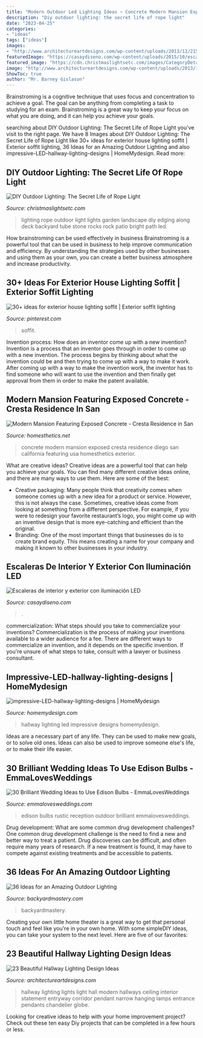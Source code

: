 ```yaml
---
title: "Modern Outdoor Led Lighting Ideas ~ Concrete Modern Mansion Exposed Cresta Residence Diego San California Featuring Usa Homesthetics Exterior"
description: "Diy outdoor lighting: the secret life of rope light"
date: "2023-04-25"
categories:
- "ideas"
tags: ["ideas"]
images:
- "http://www.architectureartdesigns.com/wp-content/uploads/2013/12/2156.jpg"
featuredImage: "https://casaydiseno.com/wp-content/uploads/2015/10/escaleras-de-interior-iluminacion-LED-sutil.jpg"
featured_image: "https://cdn.christmaslightsetc.com/images/CategoryDetail/49632/landscape-lighting-rope-lights-8504.jpg"
image: "http://www.architectureartdesigns.com/wp-content/uploads/2013/12/2156.jpg"
ShowToc: true
author: "Mr. Barney Gislason"
---
```



Brainstroming is a cognitive technique that uses focus and concentration to achieve a goal. The goal can be anything from completing a task to studying for an exam. Brainstroming is a great way to keep your focus on what you are doing, and it can help you achieve your goals.

	

		
searching about DIY Outdoor Lighting: The Secret Life of Rope Light you've visit to the right page. We have 8 Images about DIY Outdoor Lighting: The Secret Life of Rope Light like 30+ ideas for exterior house lighting soffit | Exterior soffit lighting, 36 Ideas for an Amazing Outdoor Lighting and also impressive-LED-hallway-lighting-designs | HomeMydesign. Read more:
		
    
## DIY Outdoor Lighting: The Secret Life Of Rope Light

<img loading=lazy src="https://cdn.christmaslightsetc.com/images/CategoryDetail/49632/landscape-lighting-rope-lights-8504.jpg" onerror="this.onerror=null;this.src='https://tse1.mm.bing.net/th?id=OIP.VeDwUgsTwa3obZMDNOxnQAHaJW&amp;pid=15.1';" alt="DIY Outdoor Lighting: The Secret Life of Rope Light">

_Source: christmaslightsetc.com_

>lighting rope outdoor light lights garden landscape diy edging along deck backyard tube stone rocks rock patio bright path led. 

	

How brainstroming can be used effectively in business
Brainstroming is a powerful tool that can be used in business to help improve communication and efficiency. By understanding the strategies used by other businesses and using them as your own, you can create a better business atmosphere and increase productivity.

    
## 30+ Ideas For Exterior House Lighting Soffit | Exterior Soffit Lighting

<img loading=lazy src="https://i.pinimg.com/736x/f9/df/e0/f9dfe06cf28ae1b0dcf099c5667ea263.jpg" onerror="this.onerror=null;this.src='https://tse1.mm.bing.net/th?id=OIP.HE3qJ3Plw-8sfhk2xQpjVwAAAA&amp;pid=15.1';" alt="30+ ideas for exterior house lighting soffit | Exterior soffit lighting">

_Source: pinterest.com_

>soffit. 

	

Invention process: How does an inventor come up with a new invention?
Invention is a process that an inventor goes through in order to come up with a new invention. The process begins by thinking about what the invention could be and then trying to come up with a way to make it work. After coming up with a way to make the invention work, the inventor has to find someone who will want to use the invention and then finally get approval from them in order to make the patent available.

    
## Modern Mansion Featuring Exposed Concrete - Cresta Residence In San

<img loading=lazy src="http://cdn.homesthetics.net/wp-content/uploads/2013/12/Modern-Mansion-Featuring-Exposed-Concrete-Cresta-Residence-in-San-Diego-California-USA-homesthetics-18.jpg" onerror="this.onerror=null;this.src='https://tse4.mm.bing.net/th?id=OIP.2Lpaid9ClRtUGqw6ENC1OAHaLC&amp;pid=15.1';" alt="Modern Mansion Featuring Exposed Concrete - Cresta Residence in San">

_Source: homesthetics.net_

>concrete modern mansion exposed cresta residence diego san california featuring usa homesthetics exterior. 

	

What are creative ideas?
Creative ideas are a powerful tool that can help you achieve your goals. You can find many different creative ideas online, and there are many ways to use them. Here are some of the best:  
- Creative packaging: Many people think that creativity comes when someone comes up with a new idea for a product or service. However, this is not always the case. Sometimes, creative ideas come from looking at something from a different perspective. For example, if you were to redesign your favorite restaurant’s logo, you might come up with an inventive design that is more eye-catching and efficient than the original. 
- Branding: One of the most important things that businesses do is to create brand equity. This means creating a name for your company and making it known to other businesses in your industry.

    
## Escaleras De Interior Y Exterior Con Iluminación LED

<img loading=lazy src="https://casaydiseno.com/wp-content/uploads/2015/10/escaleras-de-interior-iluminacion-LED-sutil.jpg" onerror="this.onerror=null;this.src='https://tse4.mm.bing.net/th?id=OIP.BUzTf15XqQc9IfpGcUCmegHaLI&amp;pid=15.1';" alt="Escaleras de interior y exterior con iluminación LED">

_Source: casaydiseno.com_

>. 

	

commercialization: What steps should you take to commercialize your inventions?
Commercialization is the process of making your inventions available to a wider audience for a fee. There are different ways to commercialize an invention, and it depends on the specific invention. If you're unsure of what steps to take, consult with a lawyer or business consultant.

    
## Impressive-LED-hallway-lighting-designs | HomeMydesign

<img loading=lazy src="https://homemydesign.com/wp-content/uploads/2019/11/impressive-LED-hallway-lighting-designs.jpg" onerror="this.onerror=null;this.src='https://tse2.mm.bing.net/th?id=OIP.sfkEJilfeihErDLisMqFgAHaMh&amp;pid=15.1';" alt="impressive-LED-hallway-lighting-designs | HomeMydesign">

_Source: homemydesign.com_

>hallway lighting led impressive designs homemydesign. 

	

Ideas are a necessary part of any life. They can be used to make new goals, or to solve old ones. Ideas can also be used to improve someone else's life, or to make their life easier.

    
## 30 Brilliant Wedding Ideas To Use Edison Bulbs - EmmaLovesWeddings

<img loading=lazy src="https://emmalovesweddings.com/wp-content/uploads/2017/10/outdoor-rustic-wedding-reception-ideas.jpg" onerror="this.onerror=null;this.src='https://tse3.mm.bing.net/th?id=OIP.fZdrfC13ry4-yquBoRzX-QHaLH&amp;pid=15.1';" alt="30 Brilliant Wedding Ideas to Use Edison Bulbs - EmmaLovesWeddings">

_Source: emmalovesweddings.com_

>edison bulbs rustic reception outdoor brilliant emmalovesweddings. 

	

Drug development: What are some common drug development challenges?
One common drug development challenge is the need to find a new and better way to treat a patient. Drug discoveries can be difficult, and often require many years of research. If a new treatment is found, it may have to compete against existing treatments and be accessible to patients.

    
## 36 Ideas For An Amazing Outdoor Lighting

<img loading=lazy src="http://backyardmastery.com/wp-content/uploads/2017/05/1-outdoor-lighting.jpg" onerror="this.onerror=null;this.src='https://tse2.mm.bing.net/th?id=OIP.S514k5FFZCxQ6vqu7h3mAQHaLG&amp;pid=15.1';" alt="36 Ideas for an Amazing Outdoor Lighting">

_Source: backyardmastery.com_

>backyardmastery. 

	

Creating your own little home theater is a great way to get that personal touch and feel like you're in your own home. With some simpleDIY ideas, you can take your system to the next level. Here are five of our favorites: 

    
## 23 Beautiful Hallway Lighting Design Ideas

<img loading=lazy src="http://www.architectureartdesigns.com/wp-content/uploads/2013/12/2156.jpg" onerror="this.onerror=null;this.src='https://tse3.mm.bing.net/th?id=OIP.-QfRrLd_WJqjPCNW6DnwpwAAAA&amp;pid=15.1';" alt="23 Beautiful Hallway Lighting Design Ideas">

_Source: architectureartdesigns.com_

>hallway lighting lights light hall modern hallways ceiling interior statement entryway corridor pendant narrow hanging lamps entrance pendants chandelier globe. 

	

Looking for creative ideas to help with your home improvement project? Check out these ten easy Diy projects that can be completed in a few hours or less.

